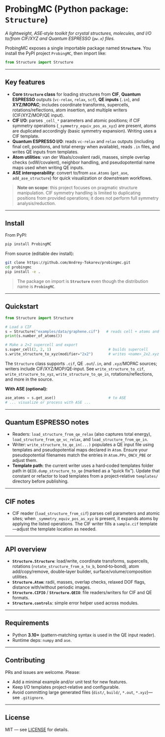 # ProbingMC (Python package: `Structure`)

*A lightweight, ASE‑style toolkit for crystal structures, molecules, and I/O to/from CIF/XYZ and Quantum ESPRESSO (`pw.x`) files.*

ProbingMC exposes a single importable package named **`Structure`**. You install the PyPI project `ProbingMC`, then import like:

```python
from Structure import Structure
````

---

## Key features

* **Core `Structure` class** for loading structures from **CIF**, **Quantum ESPRESSO** outputs (`vc-relax`, `relax`, `scf`), **QE inputs** (`.in`), and **XYZ/MOPAC**; includes coordinate transforms, supercells, rotations/reflections, atom insertion, and multiple writers (CIF/XYZ/MOP/QE input). 
* **CIF I/O**: parses `_cell_*` parameters and atomic positions; if CIF symmetry operations (`_symmetry_equiv_pos_as_xyz`) are present, atoms are duplicated accordingly (basic symmetry expansion). Writing uses a CIF template. 
* **Quantum ESPRESSO I/O**: reads `vc-relax` and `relax` outputs (including final cell, positions, and total energy when available), reads `.in` files, and writes QE inputs from templates. 
* **Atom utilities**: van der Waals/covalent radii, masses, simple overlap checks (vdW/covalent), neighbor handling, and pseudopotential name maps used when writing QE inputs. 
* **ASE interoperability**: convert to/from `ase.Atoms` (`get_ase`, `add_ase_structure`) for quick visualization or downstream workflows. 

> **Note on scope**: this project focuses on pragmatic structure manipulation. CIF symmetry handling is limited to duplicating positions from provided operations; it does not perform full symmetry analysis/reduction. 

---

## Install

From PyPI:

```bash
pip install ProbingMC
```

From source (editable dev install):

```bash
git clone https://github.com/Andrey-Tokarev/probingmc.git
cd probingmc
pip install -e .
```

> The package on import is **`Structure`** even though the distribution name is **`ProbingMC`**.

---

## Quickstart

```python
from Structure import Structure

# Load a CIF
s = Structure("examples/data/graphene.cif")   # reads cell + atoms and expands symmetry if present
print(s.number_of_atoms())

# Make a 2×2 supercell and export
s.super_cell(2, 2, 1)                          # builds supercell
s.write_structure_to_xyz(modifier="2x2")       # writes <name>_2x2.xyz next to the input
```

The `Structure` class supports `.cif`, QE `.out`/`.in`, and `.xyz`/MOPAC sources; writers include CIF/XYZ/MOP/QE‐input. See `write_structure_to_cif`, `write_structure_to_xyz`, `write_structure_to_qe_in`, rotations/reflections, and more in the source. 

**With ASE (optional):**

```python
ase_atoms = s.get_ase()                        # to ASE
# ... visualize or process with ASE ...
```



---

## Quantum ESPRESSO notes

* Readers: `load_structure_from_qe_relax` (also captures total energy), `load_structure_from_qe_vc_relax`, and `load_structure_from_qe_in`. 
* Writer: `write_structure_to_qe_in(...)` populates a QE input file using templates and pseudopotential maps declared in `Atom`. Ensure your pseudopotential filenames match the entries in `Atom.PPs_ONCV_PBE` or adjust them.
* **Template path**: the current writer uses a hard‑coded templates folder path in `QEIO.dump_structure_to_qe` (marked as a “quick fix”). Update that constant or refactor to load templates from a project‑relative `templates/` directory before publishing. 

---

## CIF notes

* CIF reader (`load_structure_from_cif`) parses cell parameters and atomic sites; when `_symmetry_equiv_pos_as_xyz` is present, it expands atoms by applying the listed operations. The CIF writer fills a `sample.cif` template—adjust the template location as needed. 

---

## API overview

* **`Structure.Structure`**: load/write, coordinate transforms, supercells, rotations (`rotate_structure_from_a_to_b`, bond‑to‑bond), atom add/copy/remove, double‑layer builder, surface/volume/composition utilities. 
* **`Structure.Atom`**: radii, masses, overlap checks, relaxed DOF flags, distance with/without periodic images. 
* **`Structure.CIFIO`** / **`Structure.QEIO`**: file readers/writers for CIF and QE formats.
* **`Structure.controls`**: simple error helper used across modules. 

---


## Requirements

* Python **3.10+** (pattern‑matching syntax is used in the QE input reader). 
* Runtime deps: `numpy` and `ase`.

---

## Contributing

PRs and issues are welcome. Please:

* Add a minimal example and/or unit test for new features.
* Keep I/O templates project‑relative and configurable.
* Avoid committing large generated files (`dist/`, `build/`, `*.out`, `*.xyz`)—see `.gitignore`.

---

## License

MIT — see [LICENSE](./LICENSE) for details.

